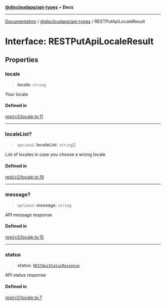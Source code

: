 [**@discloudapp/api-types**](../README.md) • **Docs**

***

[Documentation](../../../packages.md) / [@discloudapp/api-types](../README.md) / RESTPutApiLocaleResult

# Interface: RESTPutApiLocaleResult

## Properties

### locale

> **locale**: `string`

Your locale

#### Defined in

[rest/v2/locale.ts:11](https://github.com/discloud/discloud.app/blob/e957c12968777c01a56e127121040f7eaaf9b803/packages/api-types/rest/v2/locale.ts#L11)

***

### localeList?

> `optional` **localeList**: `string`[]

List of locales in case you choose a wrong locale

#### Defined in

[rest/v2/locale.ts:19](https://github.com/discloud/discloud.app/blob/e957c12968777c01a56e127121040f7eaaf9b803/packages/api-types/rest/v2/locale.ts#L19)

***

### message?

> `optional` **message**: `string`

API message response

#### Defined in

[rest/v2/locale.ts:15](https://github.com/discloud/discloud.app/blob/e957c12968777c01a56e127121040f7eaaf9b803/packages/api-types/rest/v2/locale.ts#L15)

***

### status

> **status**: [`RESTApiStatusResponse`](../type-aliases/RESTApiStatusResponse.md)

API status response

#### Defined in

[rest/v2/locale.ts:7](https://github.com/discloud/discloud.app/blob/e957c12968777c01a56e127121040f7eaaf9b803/packages/api-types/rest/v2/locale.ts#L7)
